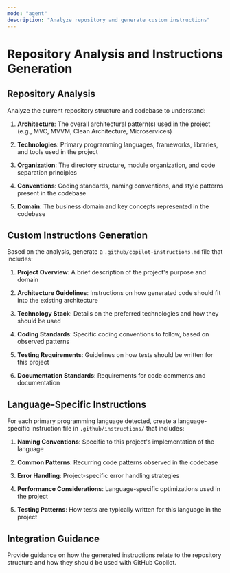 ```yaml
---
mode: "agent"
description: "Analyze repository and generate custom instructions"
---
```

# Repository Analysis and Instructions Generation

## Repository Analysis

Analyze the current repository structure and codebase to understand:

1. **Architecture**: The overall architectural pattern(s) used in the project (e.g., MVC, MVVM, Clean Architecture, Microservices)

2. **Technologies**: Primary programming languages, frameworks, libraries, and tools used in the project

3. **Organization**: The directory structure, module organization, and code separation principles

4. **Conventions**: Coding standards, naming conventions, and style patterns present in the codebase

5. **Domain**: The business domain and key concepts represented in the codebase

## Custom Instructions Generation

Based on the analysis, generate a `.github/copilot-instructions.md` file that includes:

1. **Project Overview**: A brief description of the project's purpose and domain

2. **Architecture Guidelines**: Instructions on how generated code should fit into the existing architecture

3. **Technology Stack**: Details on the preferred technologies and how they should be used

4. **Coding Standards**: Specific coding conventions to follow, based on observed patterns

5. **Testing Requirements**: Guidelines on how tests should be written for this project

6. **Documentation Standards**: Requirements for code comments and documentation

## Language-Specific Instructions

For each primary programming language detected, create a language-specific instruction file in `.github/instructions/` that includes:

1. **Naming Conventions**: Specific to this project's implementation of the language

2. **Common Patterns**: Recurring code patterns observed in the codebase

3. **Error Handling**: Project-specific error handling strategies 

4. **Performance Considerations**: Language-specific optimizations used in the project

5. **Testing Patterns**: How tests are typically written for this language in the project

## Integration Guidance

Provide guidance on how the generated instructions relate to the repository structure and how they should be used with GitHub Copilot.
